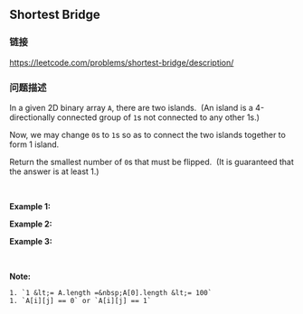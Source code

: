 ## Shortest Bridge  
### 链接  
https://leetcode.com/problems/shortest-bridge/description/  
### 问题描述
In a given 2D binary array `A`, there are two islands.&nbsp; (An island is a 4-directionally connected group of&nbsp;`1`s not connected to any other 1s.)

Now, we may change `0`s to `1`s so as to connect the two islands together to form 1 island.

Return the smallest number of `0`s that must be flipped.&nbsp; (It is guaranteed that the answer is at least 1.)

&nbsp;

**Example 1:**

**Example 2:**

**Example 3:**

&nbsp;

**Note:**

	1. `1 &lt;= A.length =&nbsp;A[0].length &lt;= 100`
	1. `A[i][j] == 0` or `A[i][j] == 1`
